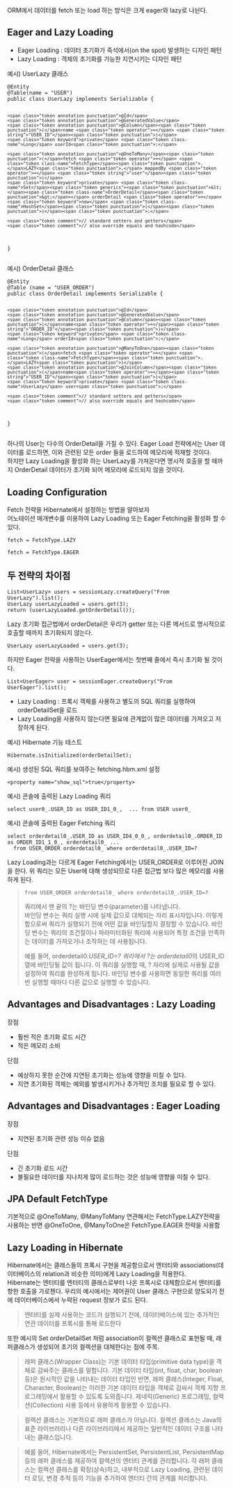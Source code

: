 <p>ORM에서 데이터를 fetch 또는 load 하는 방식은 크게 eager와 lazy로 나뉜다. </p>
<h2 id="eager-and-lazy-loading">Eager and Lazy Loading</h2>
<ul>
<li>Eager Loading : 데이터 초기화가 즉석에서(on the spot) 발생하는 디자인 패턴</li>
<li>Lazy Loading : 객체의 초기화를 가능한 지연시키는 디자인 패턴</li>
</ul>
<p>예시) UserLazy 클래스</p>
<pre><code class="language-java"><span class="token annotation punctuation">@Entity</span>
<span class="token annotation punctuation">@Table</span><span class="token punctuation">(</span>name <span class="token operator">=</span> <span class="token string">"USER"</span><span class="token punctuation">)</span>
<span class="token keyword">public</span> <span class="token keyword">class</span> <span class="token class-name">UserLazy</span> <span class="token keyword">implements</span> <span class="token class-name">Serializable</span> <span class="token punctuation">{</span>

    <span class="token annotation punctuation">@Id</span>
    <span class="token annotation punctuation">@GeneratedValue</span>
    <span class="token annotation punctuation">@Column</span><span class="token punctuation">(</span>name <span class="token operator">=</span> <span class="token string">"USER_ID"</span><span class="token punctuation">)</span>
    <span class="token keyword">private</span> <span class="token class-name">Long</span> userId<span class="token punctuation">;</span>

    <span class="token annotation punctuation">@OneToMany</span><span class="token punctuation">(</span>fetch <span class="token operator">=</span> <span class="token class-name">FetchType</span><span class="token punctuation">.</span>LAZY<span class="token punctuation">,</span> mappedBy <span class="token operator">=</span> <span class="token string">"user"</span><span class="token punctuation">)</span>
    <span class="token keyword">private</span> <span class="token class-name">Set</span><span class="token generics"><span class="token punctuation">&lt;</span><span class="token class-name">OrderDetail</span><span class="token punctuation">&gt;</span></span> orderDetail <span class="token operator">=</span> <span class="token keyword">new</span> <span class="token class-name">HashSet</span><span class="token punctuation">(</span><span class="token punctuation">)</span><span class="token punctuation">;</span>

    <span class="token comment">// standard setters and getters</span>
    <span class="token comment">// also override equals and hashcode</span>

<span class="token punctuation">}</span></code></pre>
<p>예시) OrderDetail 클래스</p>
<pre><code class="language-java"><span class="token annotation punctuation">@Entity</span>
<span class="token annotation punctuation">@Table</span> <span class="token punctuation">(</span>name <span class="token operator">=</span> <span class="token string">"USER_ORDER"</span><span class="token punctuation">)</span>
<span class="token keyword">public</span> <span class="token keyword">class</span> <span class="token class-name">OrderDetail</span> <span class="token keyword">implements</span> <span class="token class-name">Serializable</span> <span class="token punctuation">{</span>
    
    <span class="token annotation punctuation">@Id</span>
    <span class="token annotation punctuation">@GeneratedValue</span>
    <span class="token annotation punctuation">@Column</span><span class="token punctuation">(</span>name<span class="token operator">=</span><span class="token string">"ORDER_ID"</span><span class="token punctuation">)</span>
    <span class="token keyword">private</span> <span class="token class-name">Long</span> orderId<span class="token punctuation">;</span>
    
    <span class="token annotation punctuation">@ManyToOne</span><span class="token punctuation">(</span>fetch <span class="token operator">=</span> <span class="token class-name">FetchType</span><span class="token punctuation">.</span>LAZY<span class="token punctuation">)</span>
    <span class="token annotation punctuation">@JoinColumn</span><span class="token punctuation">(</span>name<span class="token operator">=</span><span class="token string">"USER_ID"</span><span class="token punctuation">)</span>
    <span class="token keyword">private</span> <span class="token class-name">UserLazy</span> user<span class="token punctuation">;</span>

    <span class="token comment">// standard setters and getters</span>
    <span class="token comment">// also override equals and hashcode</span>

<span class="token punctuation">}</span></code></pre>
<p>하나의 User는 다수의 OrderDetail을 가질 수 있다. Eager Load 전략에서는 User 데이터를 로드하면, 이와 관련된 모든 order 들을 로드하여 메모리에 적재할 것이다.<br>
하지만 Lazy Loading을 활성화 하는 UserLazy를 가져온다면 명시적 호출을 할 때까지 OrderDetail 데이터가 초기화 되어 메모리에 로드되지 않을 것이다.</p>
<h2 id="loading-configuration">Loading Configuration</h2>
<p>Fetch 전략을 Hibernate에서 설정하는 방법을 알아보자<br>
어노테이션 매개변수를 이용하여 Lazy Loading 또는 Eager Fetching을 활성화 할 수 있다.</p>
<pre><code class="language-java">fetch <span class="token operator">=</span> <span class="token class-name">FetchType</span><span class="token punctuation">.</span>LAZY</code></pre>
<pre><code class="language-java">fetch <span class="token operator">=</span> <span class="token class-name">FetchType</span><span class="token punctuation">.</span>EAGER</code></pre>
<h2 id="두-전략의-차이점">두 전략의 차이점</h2>
<pre><code class="language-java"><span class="token class-name">List</span><span class="token generics"><span class="token punctuation">&lt;</span><span class="token class-name">UserLazy</span><span class="token punctuation">&gt;</span></span> users <span class="token operator">=</span> sessionLazy<span class="token punctuation">.</span><span class="token function">createQuery</span><span class="token punctuation">(</span><span class="token string">"From UserLazy"</span><span class="token punctuation">)</span><span class="token punctuation">.</span><span class="token function">list</span><span class="token punctuation">(</span><span class="token punctuation">)</span><span class="token punctuation">;</span>
<span class="token class-name">UserLazy</span> userLazyLoaded <span class="token operator">=</span> users<span class="token punctuation">.</span><span class="token function">get</span><span class="token punctuation">(</span><span class="token number">3</span><span class="token punctuation">)</span><span class="token punctuation">;</span>
<span class="token keyword">return</span> <span class="token punctuation">(</span>userLazyLoaded<span class="token punctuation">.</span><span class="token function">getOrderDetail</span><span class="token punctuation">(</span><span class="token punctuation">)</span><span class="token punctuation">)</span><span class="token punctuation">;</span></code></pre>
<p>Lazy 초기화 접근법에서 orderDetail은 우리가 getter 또는 다른 메서드로 명시적으로 호출할 때까지 초기화되지 않는다.</p>
<pre><code class="language-java"><span class="token class-name">UserLazy</span> userLazyLoaded <span class="token operator">=</span> users<span class="token punctuation">.</span><span class="token function">get</span><span class="token punctuation">(</span><span class="token number">3</span><span class="token punctuation">)</span><span class="token punctuation">;</span></code></pre>
<p>하지만 Eager 전략을 사용하는 UserEager에서는 첫번째 줄에서 즉시 초기화 될 것이다.</p>
<pre><code class="language-java"><span class="token class-name">List</span><span class="token generics"><span class="token punctuation">&lt;</span><span class="token class-name">UserEager</span><span class="token punctuation">&gt;</span></span> user <span class="token operator">=</span> sessionEager<span class="token punctuation">.</span><span class="token function">createQuery</span><span class="token punctuation">(</span><span class="token string">"From UserEager"</span><span class="token punctuation">)</span><span class="token punctuation">.</span><span class="token function">list</span><span class="token punctuation">(</span><span class="token punctuation">)</span><span class="token punctuation">;</span></code></pre>
<ul>
<li>Lazy Loading : 프록시 객체를 사용하고 별도의 SQL 쿼리를 실행하여 orderDetailSet을 로드</li>
<li>Lazy Loading을 사용하지 않는다면 필요에 관계없이 많은 데이터를 가져오고 저장하게 된다. </li>
</ul>
<p>예시) Hibernate 기능 테스트</p>
<pre><code class="language-java"><span class="token class-name">Hibernate</span><span class="token punctuation">.</span><span class="token function">isInitialized</span><span class="token punctuation">(</span>orderDetailSet<span class="token punctuation">)</span><span class="token punctuation">;</span></code></pre>
<p>예시) 생성된 SQL 쿼리를 보여주는 fetching.hbm.xml 설정</p>
<pre><code class="language-xml"><span class="token tag"><span class="token tag"><span class="token punctuation">&lt;</span>property</span> <span class="token attr-name">name</span><span class="token attr-value"><span class="token punctuation">=</span><span class="token punctuation">"</span>show_sql<span class="token punctuation">"</span></span><span class="token punctuation">&gt;</span></span>true<span class="token tag"><span class="token tag"><span class="token punctuation">&lt;/</span>property</span><span class="token punctuation">&gt;</span></span></code></pre>
<p>예시) 콘솔에 출력된 Lazy Loading 쿼리 </p>
<pre><code class="language-sql"><span class="token keyword">select</span> user0_<span class="token punctuation">.</span>USER_ID <span class="token keyword">as</span> USER_ID1_0_<span class="token punctuation">,</span>  <span class="token punctuation">.</span><span class="token punctuation">.</span><span class="token punctuation">.</span> <span class="token keyword">from</span> <span class="token keyword">USER</span> user0_</code></pre>
<p>예시) 콘솔에 출력된 Eager Fetching 쿼리</p>
<pre><code class="language-sql"><span class="token keyword">select</span> orderdetail0_<span class="token punctuation">.</span>USER_ID <span class="token keyword">as</span> USER_ID4_0_0_<span class="token punctuation">,</span> orderdetail0_<span class="token punctuation">.</span>ORDER_ID <span class="token keyword">as</span> ORDER_ID1_1_0_<span class="token punctuation">,</span> orderdetail0_ <span class="token punctuation">.</span><span class="token punctuation">.</span><span class="token punctuation">.</span>
  <span class="token keyword">from</span> USER_ORDER orderdetail0_ <span class="token keyword">where</span> orderdetail0_<span class="token punctuation">.</span>USER_ID<span class="token operator">=</span>?</code></pre>
<p>Lazy Loading과는 다르게 Eager Fetching에서는 USER_ORDER로 이루어진 JOIN을 한다. 위 쿼리는 모든 User에 대해 생성되므로 다른 접근법 보다 많은 메모리를 사용하게 된다.</p>
<blockquote>
<pre><code class="language-java">from USER_ORDER orderdetail0_ where orderdetail0_<span class="token punctuation">.</span>USER_ID<span class="token operator">=</span><span class="token operator">?</span> </code></pre>
<p>쿼리에서 맨 끝의 ?는 바인딩 변수(parameter)를 나타냅니다.<br>
바인딩 변수는 쿼리 실행 시에 실제 값으로 대체되는 자리 표시자입니다. 이렇게 함으로써 쿼리가 실행되기 전에 어떤 값을 바인딩할지 결정할 수 있습니다. 바인딩 변수는 쿼리의 조건절이나 파라미터화된 쿼리에 사용되어 특정 조건을 만족하는 데이터를 가져오거나 조작하는 데 사용됩니다.</p>
<p>예를 들어, orderdetail0<em>.USER_ID=? 쿼리에서 ?는 orderdetail0</em>의 USER_ID 열에 바인딩될 값이 됩니다. 이 쿼리를 실행할 때, ? 자리에 실제로 사용될 값을 설정하여 쿼리를 완성하게 됩니다. 바인딩 변수를 사용하면 동일한 쿼리를 여러 번 실행할 때마다 다른 값으로 실행할 수 있습니다.</p>
</blockquote>
<h2 id="advantages-and-disadvantages--lazy-loading">Advantages and Disadvantages : Lazy Loading</h2>
<p>장점</p>
<ul>
<li>훨씬 적은 초기화 로드 시간</li>
<li>적은 메모리 소비</li>
</ul>
<p>단점</p>
<ul>
<li>예상하지 못한 순간에 지연된 초기화는 성능에 영향을 미칠 수 있다.</li>
<li>지연 초기화된 객체는 예외를 발생시키거나 추가적인 조치를 필요로 할 수 있다.</li>
</ul>
<h2 id="advantages-and-disadvantages--eager-loading">Advantages and Disadvantages : Eager Loading</h2>
<p>장점</p>
<ul>
<li>지연된 초기화 관련 성능 이슈 없음</li>
</ul>
<p>단점</p>
<ul>
<li>긴 초기화 로드 시간</li>
<li>불필요한 데이터를 지나치게 많이 로드하는 것은 성능에 영향을 미칠 수 있다.</li>
</ul>
<h2 id="jpa-default-fetchtype">JPA Default FetchType</h2>
<p>기본적으로 @OneToMany, @ManyToMany 연관해서는 FetchType.LAZY전략을 사용하는 반면 @OneToOne, @ManyToOne은 FetchType.EAGER 전략을 사용함</p>
<h2 id="lazy-loading-in-hibernate">Lazy Loading in Hibernate</h2>
<p>Hibernate에서는 클래스들의 프록시 구현을 제공함으로서 엔터티와 associations(데이터베이스의 relation과 비슷한 의미)에게 Lazy Loading을 적용한다.<br>
Hibernate는 엔터티를 엔터티의 클래스로부터 나온 프록시로 대체함으로서 엔터티를 향한 호출을 가로챈다. 우리의 예시에서는 제어권이 User 클래스 구현으로 양도되기 전에 데이터베이스에서 누락된 request 정보가 로드 된다.</p>
<blockquote>
<p>엔터티를 실제 사용하는 코드가 실행되기 전에, 데이터베이스에 있는 추가적인 연관 데이터를 프록시를 통해 로드한다</p>
</blockquote>
<p>또한 예시의 Set orderDetailSet 처럼 association이 컬렉션 클래스로 표현될 때, 래퍼클래스가 생성되어 초기의 컬렉션을 대체한다는 점에 주목.</p>
<blockquote>
<p>래퍼 클래스(Wrapper Class)는 기본 데이터 타입(primitive data type)을 객체로 감싸주는 클래스를 말합니다. 기본 데이터 타입(int, float, char, boolean 등)은 원시적인 값을 나타내는 데이터 타입인 반면, 래퍼 클래스(Integer, Float, Character, Boolean)는 이러한 기본 데이터 타입을 객체로 감싸서 객체 지향 프로그래밍에서 활용할 수 있도록 도와줍니다. 제네릭(Generic) 프로그래밍, 컬렉션(Collection) 사용 등에서 유용하게 활용할 수 있습니다.</p>
</blockquote>
<blockquote>
<p>컬렉션 클래스는 기본적으로 래퍼 클래스가 아닙니다. 컬렉션 클래스는 Java의 표준 라이브러리나 다른 라이브러리에서 제공하는 일반적인 데이터 구조를 나타내는 클래스입니다. </p>
</blockquote>
<blockquote>
<p>예를 들어, Hibernate에서는 PersistentSet, PersistentList, PersistentMap 등의 래퍼 클래스를 제공하여 컬렉션의 엔터티 관계를 관리합니다. 각 래퍼 클래스는 컬렉션 클래스를 확장(상속)하고, 내부적으로 Lazy Loading, 관련된 데이터 로딩, 변경 추적 등의 기능을 추가하여 엔터티 간의 관계를 처리합니다.</p>
</blockquote>